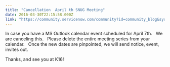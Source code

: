 ```yaml
---
title: "Cancellation  April th SNUG Meeting"
date: 2016-03-30T22:15:58.000Z
link: "https://community.servicenow.com/community?id=community_blog&sys_id=0c2de2e5dbd0dbc01dcaf3231f96192f"
---
```

<p>In case you have a MS Outlook calendar event scheduled for April 7th.   We are canceling this.   Please delete the entire meeting series from your calendar.   Once the new dates are pinpointed, we will send notice, event, invites out.</p><p></p><p>Thanks, and see you at K16!</p>